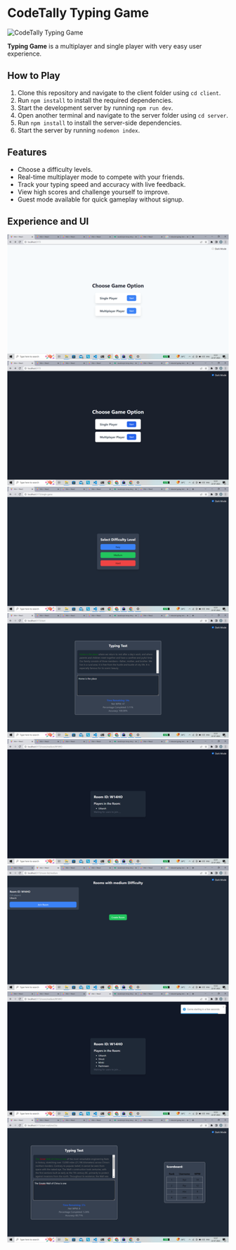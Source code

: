 # CodeTally Typing Game

![CodeTally Typing Game](https://github.com/UtkarshSaxenautk/CodeTally-TypingGame/assets/82103333/6cd657df-440a-4017-a3ce-68823d0ca8da)

**Typing Game** is a multiplayer and single player with very easy user experience.

## How to Play

1. Clone this repository and navigate to the client folder using `cd client`.
2. Run `npm install` to install the required dependencies.
3. Start the development server by running `npm run dev`.
4. Open another terminal and navigate to the server folder using `cd server`.
5. Run `npm install` to install the server-side dependencies.
6. Start the server by running `nodemon index`.

## Features

- Choose a difficulty levels.
- Real-time multiplayer mode to compete with your friends.
- Track your typing speed and accuracy with live feedback.
- View high scores and challenge yourself to improve.
- Guest mode available for quick gameplay without signup.

## Experience and UI

![Theme-Light](./images/Both_Theme.png)
![Theme-Dark](./images/Start.png)
![Choose-Diificulity](./images/Dif.png)
![Single-Play](./images/Single.png)
![Create-Room](./images/CreateRoom.png)
![Join-Room](./images/Join.png)
![Ready-Multiplayer-Room](./images/MultiplayerStart.png)
![Live-Dynamic ScoreBoard](./images/DynamicScore.png)
